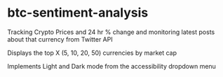 # btc-sentiment-analysis
Tracking Crypto Prices and 24 hr % change and monitoring latest posts about that currency from Twitter API

Displays the top X (5, 10, 20, 50) currencies by market cap

Implements Light and Dark mode from the accessibility dropdown menu